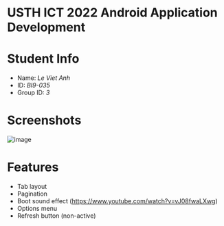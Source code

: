 USTH ICT 2022 Android Application Development
=====================================================

Student Info
===

* Name: *Le Viet Anh*
* ID: *BI9-035*
* Group ID: *3*

Screenshots
===
<!-- ![image](https://user-images.githubusercontent.com/47298653/138419412-bccccdf9-c38e-49c4-8432-0e4fa9f32580.png) -->
![image](https://user-images.githubusercontent.com/47298653/139574925-f01615c3-04a7-4cc2-a5c5-c606c78eb2a4.png)

Features
===
- Tab layout
- Pagination
- Boot sound effect (https://www.youtube.com/watch?v=vJ08fwaLXwg)
- Options menu
- Refresh button (non-active)
